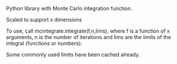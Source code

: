 Python library with Monte Carlo integration function.

Scaled to support x dimensions

To use, call mcintegrate.integrate(f,n,lims), where f is a function of x arguments, n is the number of iterations and lims are the limits of the integral (functions or numbers).

Some commonly used limits have been cached already.